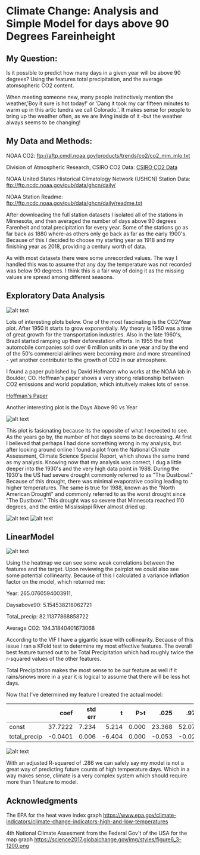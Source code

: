 # Climate Change: Analysis and Simple Model for days above 90 Degrees Fareinheight

## My Question:

Is it possible to predict how many days in a given year will be above 90 degrees? Using the features total precipitation, and the average atomsopheric CO2 content.





When meeting someone new, many people instinctively mention the weather,'Boy it sure is hot today!' or 'Dang it took my car fifteen minutes to warm up in this artic tundra we call Colorado.'. It makes sense for people to bring up the weather often, as we are living inside of it -but the weather always seems to be changing! 


## My Data and Methods:
NOAA CO2: 
ftp://aftp.cmdl.noaa.gov/products/trends/co2/co2_mm_mlo.txt

Division of Atmospheric Research, CSIRO CO2 Data: 
[CSIRO CO2 Data](https://cdiac.ess-dive.lbl.gov/ftp/trends/co2/lawdome.combined.dat)

NOAA United States Historical Climatology Network (USHCN) Station Data:
ftp://ftp.ncdc.noaa.gov/pub/data/ghcn/daily/

NOAA Station Readme:
ftp://ftp.ncdc.noaa.gov/pub/data/ghcn/daily/readme.txt

After downloading the full station datasets I isolated all of the stations in Minnesota, and then averaged the number of days above 90 degrees Farenheit and total precipitation for every year. Some of the stations go as far back as 1880 where-as others only go back as far as the early 1900's. Because of this I decided to choose my starting year as 1918 and my finishing year as 2018, providing a century worth of data. 

As with most datasets there were some unrecorded values. The way I handled this was to assume that any day the temperature was not recorded was below 90 degrees. I think this is a fair way of doing it as the missing values are spread among different seasons.

## Exploratory Data Analysis
![alt text](images/pairplot.png)

Lots of interesting plots below. One of the most fascinating is the CO2/Year plot. After 1950 it starts to grow exponentially. My theory is 1950 was a time of great growth for the transportation industries. Also in the late 1960's, Brazil started ramping up their deforestation efforts. In 1955 the first automobile companies sold over 6 million units in one year and by the end of the 50's commercial airlines were becoming more and more streamlined - yet another contributer to the growth of CO2 in our atmosphere.

I found a paper published by David Hofmann who works at the NOAA lab in Boulder, CO. Hoffman's paper shows a very strong relationship between CO2 emissions and world population, which intuitvely makes lots of sense.

[Hoffman's Paper](https://www.google.com/url?sa=t&rct=j&q=&esrc=s&source=web&cd=1&cad=rja&uact=8&ved=2ahUKEwjouuH2krzgAhWJrFQKHZilAm8QFjAAegQIChAC&url=https%3A%2F%2Fams.confex.com%2Fams%2Fpdfpapers%2F144105.pdf&usg=AOvVaw1Qgv2cLAc_YmQHCkt6mfOm)

Another interesting plot is the Days Above 90 vs Year

![alt text](images/zoomedindaysabove90.png)

This plot is fasicnating because its the opposite of what I expected to see. As the years go by, the number of hot days seems to be decreasing. At first I believed that perhaps I had done something wrong in my analysis, but after looking around online I found a plot from the National Climate Assessment, Climate Science Special Report, which shows the same trend as my analysis. Knowing now that my analysis was correct, I dug a little deeper into the 1930's and the very high data point in 1988. During the 1930's the US had severe drought commonly referred to as "The Dustbowl." Because of this drought, there was minimal evaporative cooling leading to higher temperatures. The same is true for 1988, known as the "North American Drought" and commonly referred to as the worst drought since "The Dustbowl." This drought was so severe that Minnesota reached 110 degrees, and the entire Mississippi River almost dried up.

![alt text](images/climatereport.png)
![alt text](images/high-low-temps-figure1-2016.png)


## LinearModel

![alt text](images/heatmap.png)

Using the heatmap we can see some weak correlations between the features and the target. Upon reviewing the pairplot we could also see some potential collinearity. Because of this I calculated a variance inflation factor on the model, which returned me:

Year: 265.0760594003911,	

Daysabove90: 5.154538218062721	

Total_precip: 82.11377868858722 	

Average CO2: 194.31840401673068

According to the VIF I have a gigantic issue with collinearity. Because of this issue I ran a KFold test to determine my most effective features. The overall best feature turned out to be Total Precipitation which had roughly twice the r-squared values of the other features.

Total Precipitation makes the most sense to be our feature as well if it rains/snows more in a year it is logical to assume that there will be less hot days.

Now that I've determined my feature I created the actual model:
                         


| | coef    	| std  err 	| t      	| P>t 	| .025  	|.975| adj r-squared|
|--------------|---------:|----------:|--------:|-------:|--------:|--------:|-----:|
| const        	| 37.7222 	| 7.234    	| 5.214  	| 0.000 	| 23.368 	| 52.076 	| 0.286|
| total_precip 	| -0.0401  	| 0.006   	| -6.404	| 0.000 	| -0.053  	| -0.028	




![alt text](images/Modelfitted.png)

With an adjusted R-squared of .286 we can safely say my model is not a great way of predicting future counts of high temperature days. Which in a way makes sense, climate is a very complex system which should require more than 1 feature to model.



## Acknowledgments
The EPA for the heat wave index graph 
https://www.epa.gov/climate-indicators/climate-change-indicators-high-and-low-temperatures

4th National Climate Assesment from the Federal Gov't of the USA for the map graph
https://science2017.globalchange.gov/img/styles/figure6_3-1200.png

